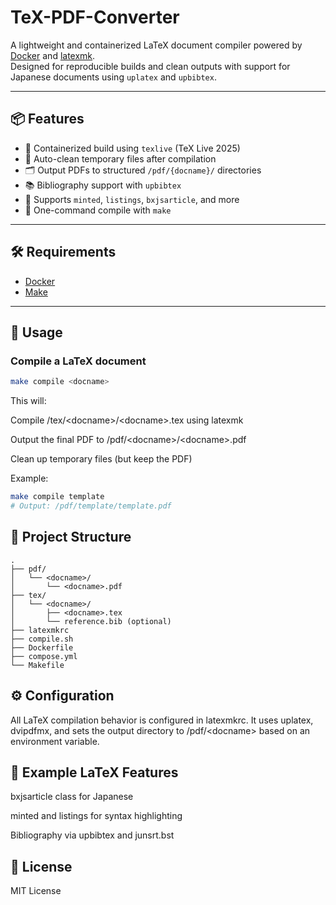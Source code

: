 # TeX-PDF-Converter

A lightweight and containerized LaTeX document compiler powered by [Docker](https://www.docker.com/) and [latexmk](https://ctan.org/pkg/latexmk).  
Designed for reproducible builds and clean outputs with support for Japanese documents using `uplatex` and `upbibtex`.

---

## 📦 Features

- 🐳 Containerized build using `texlive` (TeX Live 2025)
- 🧼 Auto-clean temporary files after compilation
- 🗂 Output PDFs to structured `/pdf/{docname}/` directories
- 📚 Bibliography support with `upbibtex`
- 📝 Supports `minted`, `listings`, `bxjsarticle`, and more
- 🚀 One-command compile with `make`

---

## 🛠 Requirements

- [Docker](https://www.docker.com/)
- [Make](https://www.gnu.org/software/make/)

---

## 🚀 Usage

### Compile a LaTeX document

```bash
make compile <docname>
```

This will:

Compile /tex/\<docname>/\<docname>.tex using latexmk

Output the final PDF to /pdf/\<docname>/\<docname>.pdf

Clean up temporary files (but keep the PDF)

Example:

```bash
make compile template
# Output: /pdf/template/template.pdf
```

## 📁 Project Structure

```project-template
.
├── pdf/
│   └── <docname>/
│       └── <docname>.pdf
├── tex/
│   └── <docname>/
│       ├── <docname>.tex
│       └── reference.bib (optional)
├── latexmkrc
├── compile.sh
├── Dockerfile
├── compose.yml
└── Makefile
```

## ⚙️ Configuration

All LaTeX compilation behavior is configured in latexmkrc.
It uses uplatex, dvipdfmx, and sets the output directory to /pdf/\<docname> based on an environment variable.

## 🧪 Example LaTeX Features

bxjsarticle class for Japanese

minted and listings for syntax highlighting

Bibliography via upbibtex and junsrt.bst

## 📄 License

MIT License
